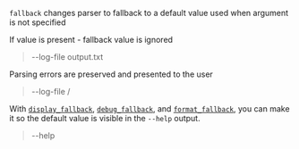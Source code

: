 `fallback` changes parser to fallback to a default value used when argument is not specified

>

If value is present - fallback value is ignored

> --log-file output.txt

Parsing errors are preserved and presented to the user

> --log-file /

With [`display_fallback`](ParseFallback::display_fallback),
[`debug_fallback`](ParseFallback::debug_fallback), and
[`format_fallback`](ParseFallback::format_fallback), you can make it so the default value
is visible in the `--help` output.

> --help
